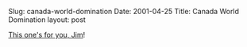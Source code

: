 Slug: canada-world-domination
Date: 2001-04-25
Title: Canada World Domination
layout: post

<a href="http://www.standonguard.com/index2.html">This one&#39;s for you, Jim</a>!
